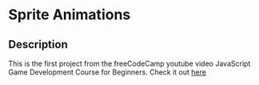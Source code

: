 # Sprite Animations

## Description
This is the first project from the freeCodeCamp youtube video JavaScript Game Development Course for Beginners. Check it out [here]()
